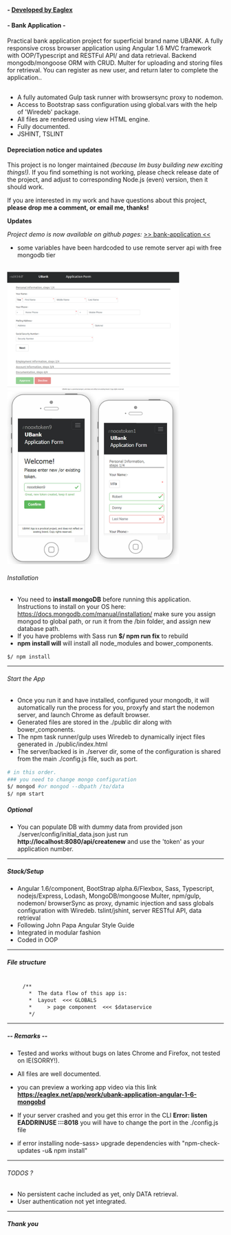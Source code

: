 #### - [ Developed by Eaglex ](http://eaglex.net)

#### - Bank Application -
Practical bank application project for superficial brand name UBANK. A fully responsive cross browser application using Angular 1.6 MVC framework with OOP/Typescript and RESTFul API/ and data retrieval. Backend mongodb/mongoose ORM with CRUD. Multer for uploading and storing files for retrieval.
You can register as new user, and return later to complete the application..
##
* A fully automated Gulp task runner with browsersync proxy to nodemon.
* Access to Bootstrap sass configuration using global.vars with the help of 'Wiredeb' package.
* All files are rendered using view HTML engine.
* Fully documented.
* JSHINT, TSLINT 





#### Depreciation notice and updates
This project is no longer maintained *(because Im busy building new exciting things!).* If you find something is not working, please check release date of the project, and adjust to corresponding Node.js (even) version, then it should work.

If you are interested in my work and have questions about this project, **please drop me a comment, or email me, thanks!**
<br/>

**Updates**

*Project demo is now available on github pages:*
[ >> bank-application <<](https://eag1ex.github.io/bank-application/)

- some variables have been hardcoded to use remote server api with free mongodb tier

<br/>

<img  src="./screens/bank-app-reg-form.png" width="400"/>
<img  src="./screens/ubank-application-featured.png" width="400"/>
<br/>

###### Installation
* You need to **install mongoDB** before running this application. Instructions to install on your OS here:
  https://docs.mongodb.com/manual/installation/
  make sure you assign mongod to global path, or run it from the /bin folder, and assign new database path.
* If you have problems with Sass run **$/ npm run fix** to rebuild
* **npm install will** will install all node_modules and bower_components.

```sh
$/ npm install
```

***
###### Start the App
* Once you run it and have installed, configured your mongodb, it will automatically run the process for you, 
  proxyfy and start the nodemon server, and launch Chrome as default browser.
* Generated files are stored in the ./public dir along with bower_components.
* The npm task runner/gulp uses Wiredeb to dynamically inject files generated in ./public/index.html
* The server/backed is in ./server dir, some of the configuration is shared from the main 
  ./config.js file, such as port.

```sh
# in this order.
### you need to change mongo configuration
$/ mongod #or mongod --dbpath /to/data
$/ npm start
```

##### Optional
* You can populate DB with dummy data from provided json ./server/config/initial_data.json
  just run **http://localhost:8080/api/createnew**
  and use the 'token' as your application number.

***
##### Stack/Setup
* Angular 1.6/component, BootStrap alpha.6/Flexbox, Sass, Typescript, nodejs/Express, Lodash, MongoDB/mongoose
  Multer, npm/gulp, nodemon/ browserSync as proxy, dynamic injection and sass globals configuration with Wiredeb.
  tslint/jshint, server RESTful API, data retrieval
* Following John Papa Angular Style Guide
* Integrated in modular fashion
* Coded in OOP
***


##### File structure

```

     /**
       *  The data flow of this app is:
       *  Layout  <<< GLOBALS
       *     > page component  <<< $dataservice
       */
```

***

##### -- Remarks --
* Tested and works without bugs on lates Chrome and Firefox, not tested on IE(SORRY!).
* All files are well documented.
* you can preview a working app video via this link   **https://eaglex.net/app/work/ubank-application-angular-1-6-mongobd**
* If your server crashed and you get this error in the CLI **Error: listen EADDRINUSE :::8018**
  you will have to change the port in the ./config.js file

* if error installing node-sass> upgrade dependencies with "npm-check-updates -u& npm install"

***

###### TODOS ?
* No persistent cache included as yet, only DATA retrieval.
* User authentication not yet integrated.

***

##### Thank you